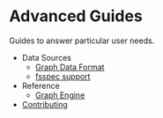# Advanced Guides

Guides to answer particular user needs.

* Data Sources
    * [Graph Data Format](~/advanced/data_spec.md)
    * [fsspec support](~/advanced/data_spec.md)
* Reference
    * [Graph Engine](~/advanced/graph_engine.md)
* <a href="https://github.com/microsoft/DeepGNN/blob/main/CONTRIBUTING.md" target="_blank">Contributing</a>

